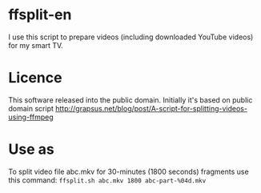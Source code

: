 # ffsplit-en

I use this script to prepare videos (including downloaded YouTube videos) for my smart TV.

# Licence

This software released into the public domain. Initially it's based on public domain script
http://grapsus.net/blog/post/A-script-for-splitting-videos-using-ffmpeg

# Use as

To split video file abc.mkv for 30-minutes (1800 seconds) fragments use this command:
`ffsplit.sh abc.mkv 1800 abc-part-%04d.mkv`
